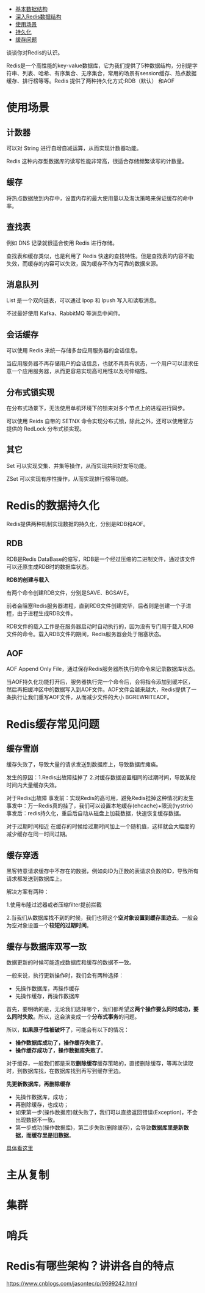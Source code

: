 -   [基本数据结构](#基本数据结构)
-   [深入Redis数据结构](#深入Redis数据结构)
-   [使用场景](#使用场景)
-   [持久化](#Redis的数据持久化)
-   [缓存问题](#Redis缓存常见问题)



谈谈你对Redis的认识。

Redis是一个高性能的key-value数据库，它为我们提供了5种数据结构，分别是字符串、列表、哈希、有序集合、无序集合，常用的场景有session缓存、热点数据缓存、排行榜等等。Redis 提供了两种持久化方式:RDB（默认） 和AOF

# 使用场景

## 计数器

可以对 String 进行自增自减运算，从而实现计数器功能。

Redis 这种内存型数据库的读写性能非常高，很适合存储频繁读写的计数量。

## 缓存

将热点数据放到内存中，设置内存的最大使用量以及淘汰策略来保证缓存的命中率。

## 查找表

例如 DNS 记录就很适合使用 Redis 进行存储。

查找表和缓存类似，也是利用了 Redis 快速的查找特性。但是查找表的内容不能失效，而缓存的内容可以失效，因为缓存不作为可靠的数据来源。

## 消息队列

List 是一个双向链表，可以通过 lpop 和 lpush 写入和读取消息。

不过最好使用 Kafka、RabbitMQ 等消息中间件。

## 会话缓存

可以使用 Redis 来统一存储多台应用服务器的会话信息。

当应用服务器不再存储用户的会话信息，也就不再具有状态，一个用户可以请求任意一个应用服务器，从而更容易实现高可用性以及可伸缩性。

## 分布式锁实现

在分布式场景下，无法使用单机环境下的锁来对多个节点上的进程进行同步。

可以使用 Reids 自带的 SETNX 命令实现分布式锁，除此之外，还可以使用官方提供的 RedLock 分布式锁实现。

## 其它

Set 可以实现交集、并集等操作，从而实现共同好友等功能。

ZSet 可以实现有序性操作，从而实现排行榜等功能。

# Redis的数据持久化

Redis提供两种机制实现数据的持久化，分别是RDB和AOF。

## RDB

RDB是Redis DataBase的缩写，RDB是一个经过压缩的二进制文件，通过该文件可以还原生成RDB时的数据库状态。

**RDB的创建与载入**

有两个命令创建RDB文件，分别是SAVE、BGSAVE。

前者会阻塞Redis服务器进程，直到RDB文件创建完毕，后者则是创建一个子进程，由子进程生成RDB文件。

RDB文件的载入工作是在服务器启动时自动执行的，因为没有专门用于载入RDB文件的命令。载入RDB文件的期间，Redis服务器会处于阻塞状态。

## AOF

AOF Append Only File，通过保存Redis服务器所执行的命令来记录数据库状态。

当AOF持久化功能打开后，服务器执行完一个命令后，会将指令添加到缓冲区，然后再把缓冲区中的数据写入到AOF文件。AOF文件会越来越大，Redis提供了一条执行让我们重写AOF文件，从而减少文件的大小 BGREWRITEAOF。

# Redis缓存常见问题

## 缓存雪崩

缓存失效了，导致大量的请求发送到数据库上，导致数据库瘫痪。

发生的原因：1.Redis出故障挂掉了 2.对缓存数据设置相同的过期时间，导致某段时间内大量缓存失效。

对于Redis出故障
事发前：实现Redis的高可用，避免Redis挂掉这种情况的发生
事发中：万一Redis真的挂了，我们可以设置本地缓存(ehcache)+限流(hystrix)
事发后：redis持久化，重启后自动从磁盘上加载数据，快速恢复缓存数据。

对于过期时间相近
在缓存的时候给过期时间加上一个随机值，这样就会大幅度的减少缓存在同一时间过期。

## 缓存穿透

黑客特意请求缓存中不存在的数据，例如向ID为正数的表请求负数的ID，导致所有请求都发送到数据库上。

解决方案有两种：

1.使用布隆过滤器或者压缩filter提前拦截

2.当我们从数据库找不到的时候，我们也将这个**空对象设置到缓存里边去**。一般会为空对象设置一个**较短的过期时间**。

## 缓存与数据库双写一致

数据更新的时候可能造成数据库和缓存的数据不一致。

一般来说，执行更新操作时，我们会有两种选择：

-   先操作数据库，再操作缓存
-   先操作缓存，再操作数据库

首先，要明确的是，无论我们选择哪个，我们都希望这**两个操作要么同时成功，要么同时失败**。所以，这会演变成一个**分布式事务**的问题。

所以，**如果原子性被破坏了**，可能会有以下的情况：

-   **操作数据库成功了，操作缓存失败了**。
-   **操作缓存成功了，操作数据库失败了**。

对于缓存，一般我们都是采取**删除缓存**缓存策略的，直接删除缓存，等再次读取时，到数据库找，在数据库找到再写到缓存里边。

**先更新数据库，再删除缓存**

-   先操作数据库，成功；
-   再删除缓存，也成功；
-   如果第一步(操作数据库)就失败了，我们可以直接返回错误(Exception)，不会出现数据不一致。
-   第一步成功(操作数据库)，第二步失败(删除缓存)，会导致**数据库里是新数据，而缓存里是旧数据**。

[具体看这里](https://mp.weixin.qq.com/s?__biz=MzI3NDA4OTk1OQ==&mid=2649902243&idx=1&sn=ec8b267811f6fe83f1b77fb0e2ee9d24&chksm=f31fbe2bc468373ddd477314b60da9469023c4312878df4743a2df37100676f748e873d742f6&mpshare=1&scene=1&srcid=&pass_ticket=C2tn3mi3z0DiLURJ6AIw5pUlV%2BSGPc0J5htQ5vXmOu5J9uCACcLs6s1x5us3p%2BZf#rd)

# 主从复制

# 集群

# 哨兵





# Redis有哪些架构？讲讲各自的特点

https://www.cnblogs.com/jasontec/p/9699242.html